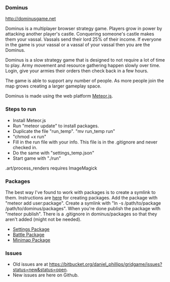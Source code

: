 ### Dominus ###
http://dominusgame.net

Dominus is a multiplayer browser strategy game.  Players grow in power by attacking another player's castle.  Conquering someone's castle makes them your vassal.  Vassals send their lord 25% of their income.  If everyone in the game is your vassal or a vassal of your vassal then you are the Dominus.

Dominus is a slow strategy game that is designed to not require a lot of time to play.  Army movement and resource gathering happen slowly over time.  Login, give your armies their orders then check back in a few hours.

The game is able to support any number of people.  As more people join the map grows creating a larger gameplay space.

Dominus is made using the web platform <a href="http://meteor.com">Meteor.js</a>.


### Steps to run ###

* Install Meteor.js
* Run "meteor update" to install packages.
* Duplicate the file "run_temp".  "mv run_temp run"
* "chmod +x run"
* Fill in the run file with your info.  This file is in the .gitignore and never checked in.
* Do the same with "settings_temp.json"
* Start game with "./run"

.art/process_renders requires ImageMagick


### Packages ###

The best way I've found to work with packages is to create a symlink to them.  Instructions are <a href="https://meteor.hackpad.com/Unipackage-tvas8pXYMOW">here</a> for creating packages.  Add the package with "meteor add user:package".  Create a symlink with "ln -s /path/to/package /path/to/dominus/packages".  When you're done publish the package with "meteor publish".  There is a .gitignore in dominus/packages so that they aren't added (might not be needed).

* <a href="https://github.com/dan335/dominus-settings">Settings Package</a>
* <a href="https://github.com/dan335/dominus-battle">Battle Package</a>
* <a href="https://github.com/dan335/dominus-minimap">Minimap Package</a>


### Issues ###

* Old issues are at https://bitbucket.org/daniel_phillips/gridgame/issues?status=new&status=open.
* New issues are here on Github.